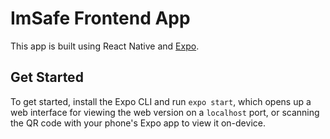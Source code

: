 # ImSafe Frontend App

This app is built using React Native and [Expo](https://expo.io/).

## Get Started

To get started, install the Expo CLI and run `expo start`, which opens up a web interface for viewing the web version on a `localhost` port, or scanning the QR code with your phone's Expo app to view it on-device.
